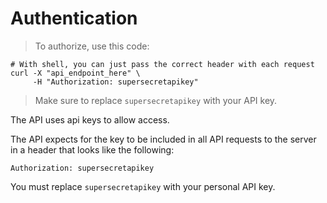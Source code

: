 # Authentication

> To authorize, use this code:

```shell
# With shell, you can just pass the correct header with each request
curl -X "api_endpoint_here" \
     -H "Authorization: supersecretapikey"
```

> Make sure to replace `supersecretapikey` with your API key.

The API uses api keys to allow access.

The API expects for the key to be included in all API requests to the server in a header that looks like the following:

`Authorization: supersecretapikey`

<aside class="notice">
You must replace <code>supersecretapikey</code> with your personal API key.
</aside>
